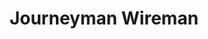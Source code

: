 ---
draft: false
name: "Mike McCarty"
title: "Journeyman Wireman"
avatar: {
    src: "https://1drv.ms/i/s!AoM7TSrp7nnmlja8__CK_LaAjmBj?embed=1&width=660",
    alt: "Mike McCarty"
}
publishDate: "2022-11-07 15:39"
---